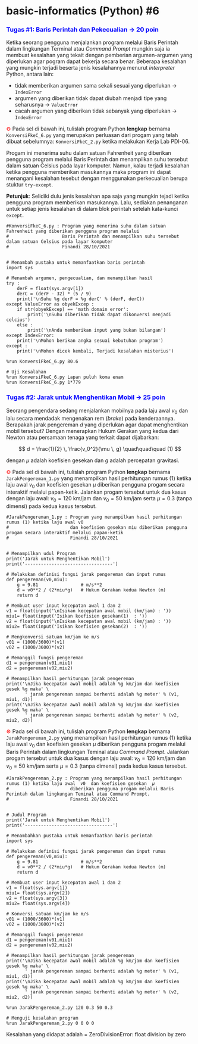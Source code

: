 # basic-informatics (Python) #6


### <span style="color:blue">Tugas #1: Baris Perintah dan Pekecualian &#8594; 20 poin</span>

Ketika seorang pengguna menjalankan program melalui Baris Perintah dalam lingkungan Terminal atau <i>Command Prompt</i> mungkin saja ia membuat kesalahan yang tekait dengan pemberian argumen-argumen yang diperlukan agar pogram dapat bekerja secara benar. Beberapa kesalahan yang mungkin terjadi beserta jenis kesalahannya menurut <i>interpreter</i> Python, antara lain:

- tidak memberikan argumen sama sekali sesuai yang diperlukan $\rightarrow$ `IndexError`
- argumen yang diberikan tidak dapat diubah menjadi tipe yang seharusnya $\rightarrow$ `ValueError`
- cacah argumen yang diberikan tidak sebanyak yang diperlukan $\rightarrow$ `IndexError`

<span style="color:red">&#9881;</span> Pada sel di bawah ini, tulislah program Python <b>lengkap</b> bernama `KonversiFkeC_6.py` yang merupakan perluasan dari progam yang telah dibuat sebelumnya: `KonversiFkeC_2.py` ketika melakukan Kerja Lab PDI-06.

Progam ini menerima suhu dalam satuan Fahrenheit yang diberikan pengguna program melalui Baris Perintah dan menampilkan suhu tersebut dalam satuan Celsius pada layar komputer. Namun, kalau terjadi kesalahan ketika pengguna memberikan masukannya maka program ini dapat menangani kesalahan tesebut dengan menggunakan perkecualian berupa stuktur `try-except`.

<b>Petunjuk</b>: Selidiki dulu jenis kesalahan apa saja yang mungkin tejadi ketika pengguna program memberikan masukannya. Lalu, sediakan penanganan untuk setiap jenis kesalahan di dalam blok perintah setelah kata-kunci `except`.
```
#KonversiFkeC_6.py : Program yang menerima suhu dalam satuan Fahrenheit yang diberikan pengguna program melalui
#                    Baris Perintah dan menampilkan suhu tersebut dalam satuan Celsius pada layar komputer
#                    Finandi 28/10/2021


# Menambah pustaka untuk memanfaatkan baris perintah
import sys

# Menambah argumen, pengecualian, dan menampilkan hasil
try :
    derF = float(sys.argv[1])
    derC = (derF - 32) * (5 / 9)
    print('\nSuhu %g derF = %g derC' % (derF, derC))
except ValueError as obyekExcep :
    if str(obyekExcep) == 'math domain error':
        print('\nSuhu diberikan tidak dapat dikonversi menjadi celcius')
    else : 
        print('\nAnda memberikan input yang bukan bilangan')
except IndexError:
    print('\nMohon berikan angka sesuai kebutuhan program')
except :
    print('\nMohon dicek kembali, Terjadi kesalahan misterius')
```

```
%run KonversiFkeC_6.py 80.6
```

```
# Uji Kesalahan
%run KonversiFkeC_6.py Lapan puluh koma enam
%run KonversiFkeC_6.py 1*779
```

### <span style="color:blue">Tugas #2: Jarak untuk Menghentikan Mobil &#8594; 25 poin</span>

Seorang pengendara sedang menjalankan mobilnya pada laju awal $v_0$ dan lalu secara mendadak mengenakan rem (<i>brake</i>) pada kenderaannya. Berapakah jarak pengereman $d$ yang diperlukan agar dapat menghentikan mobil tersebut? Dengan menerapkan Hukum Gerakan yang kedua dari Newton atau persamaan tenaga yang terkait dapat dijabarkan:

$$ d = \frac{1}{2} \, \frac{v_0^2}{\mu \, g} \quad\quad\quad (1) $$

dengan $\mu$ adalah koefisien gesekan dan $g$ adalah percepatan gravitasi.

<span style="color:red">&#9881;</span> Pada sel di bawah ini, tulislah program Python <b>lengkap</b> bernama `JarakPengereman_1.py` yang menampilkan hasil perhitungan rumus (1) ketika laju awal $v_0$ dan koefisien gesekan $\mu$ diberikan pengguna progam secara interaktif melalui papan-ketik. Jalankan progam tersebut untuk dua kasus dengan laju awal: $v_0 = 120$ km/jam dan $v_0 = 50$ km/jam serta $\mu = 0.3$ (tanpa dimensi) pada kedua kasus tersebut.

```
#JarakPengereman_1.py : Program yang menampilkan hasil perhitungan rumus (1) ketika laju awal v0 
#                       dan koefisien gesekan miu diberikan pengguna progam secara interaktif melalui papan-ketik
#                       Finandi 28/10/2021


# Menampilkan udul Program
print('Jarak untuk Menghentikan Mobil')
print('---------------------------------')

# Melakukan definisi fungsi jarak pengereman dan input rumus
def pengereman(v0,miu):
    g = 9.81                # m/s**2
    d = v0**2 / (2*miu*g)   # Hukum Gerakan kedua Newton (m)
    return d

# Membuat user input kecepatan awal 1 dan 2
v1 = float(input('\nIsikan kecepatan awal mobil (km/jam) : '))
miu1= float(input('Isikan koefisien gesekan(1)  : '))
v2 = float(input('\nIsikan kecepatan awal mobil (km/jam) : '))
miu2= float(input('Isikan koefisien gesekan(2)  : '))

# Mengkonversi satuan km/jam ke m/s
v01 = (1000/3600)*(v1)     
v02 = (1000/3600)*(v2)

# Memanggil fungsi pengereman
d1 = pengereman(v01,miu1)
d2 = pengereman(v02,miu2)

# Menampilkan hasil perhitungan jarak pengereman
print('\nJika kecepatan awal mobil adalah %g km/jam dan koefisien gesek %g maka' \
       ' jarak pengereman sampai berhenti adalah %g meter' % (v1, miu1, d1))
print('\nJika kecepatan awal mobil adalah %g km/jam dan koefisien gesek %g maka' \
       ' jarak pengereman sampai berhenti adalah %g meter' % (v2, miu2, d2))
```

<span style="color:red">&#9881;</span> Pada sel di bawah ini, tulislah program Python <b>lengkap</b> bernama `JarakPengereman_2.py` yang menampilkan hasil perhitungan rumus (1) ketika laju awal $v_0$ dan koefisien gesekan $\mu$ diberikan pengguna progam melalui Baris Perintah dalam lingkungan Teminal atau <i>Command Prompt</i>. Jalankan progam tersebut untuk dua kasus dengan laju awal: $v_0 = 120$ km/jam dan $v_0 = 50$ km/jam serta $\mu = 0.3$ (tanpa dimensi) pada kedua kasus tersebut.

```
#JarakPengereman_2.py : Program yang menampilkan hasil perhitungan rumus (1) ketika laju awal  𝑣0  dan koefisien gesekan  𝜇 
#                       diberikan pengguna progam melalui Baris Perintah dalam lingkungan Teminal atau Command Prompt.
#                       Finandi 28/10/2021


# Judul Program
print('Jarak untuk Menghentikan Mobil')
print('---------------------------------')

# Menambahkan pustaka untuk memanfaatkan baris perintah
import sys

# Melakukan definisi fungsi jarak pengereman dan input rumus
def pengereman(v0,miu):
    g = 9.81                # m/s**2
    d = v0**2 / (2*miu*g)   # Hukum Gerakan kedua Newton (m)
    return d

# Membuat user input kecepatan awal 1 dan 2
v1 = float(sys.argv[1])
miu1= float(sys.argv[2])
v2 = float(sys.argv[3])
miu2= float(sys.argv[4])

# Konversi satuan km/jam ke m/s
v01 = (1000/3600)*(v1)     
v02 = (1000/3600)*(v2)

# Memanggil fungsi pengereman
d1 = pengereman(v01,miu1)
d2 = pengereman(v02,miu2)

# Menampilkan hasil perhitungan jarak pengereman
print('\nJika kecepatan awal mobil adalah %g km/jam dan koefisien gesek %g maka' \
       ' jarak pengereman sampai berhenti adalah %g meter' % (v1, miu1, d1))
print('\nJika kecepatan awal mobil adalah %g km/jam dan koefisien gesek %g maka' \
       ' jarak pengereman sampai berhenti adalah %g meter' % (v2, miu2, d2))
```

```
%run JarakPengereman_2.py 120 0.3 50 0.3
```

```
# Menguji kesalahan program
%run JarakPengereman_2.py 0 0 0 0
```

Kesalahan yang didapat adalah = ZeroDivisionError: float division by zero

